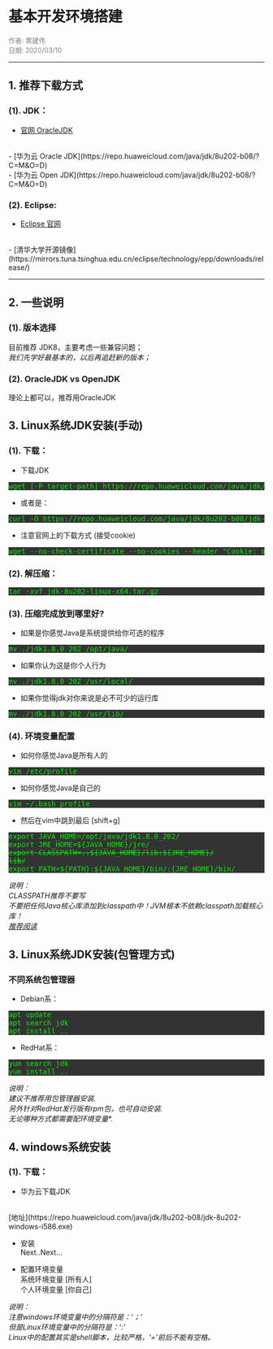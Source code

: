 
# 基本开发环境搭建

<font color="gray" size="2"> 
  作者: 黄建伟 <br />
  日期: 2020/03/10
</font>
<hr />

## 1. 推荐下载方式
### (1). JDK：
 - [官网 OracleJDK](http://java.sun.com)
<br />
 - [华为云 Oracle JDK](https://repo.huaweicloud.com/java/jdk/8u202-b08/?C=M&O=D)
<br />
 - [华为云 Open JDK](https://repo.huaweicloud.com/java/jdk/8u202-b08/?C=M&O=D)

### (2). Eclipse:
 - [Eclipse 官网](https://www.eclipse.org/downloads/)
<br />
 - [清华大学开源镜像](https://mirrors.tuna.tsinghua.edu.cn/eclipse/technology/epp/downloads/release/)
<hr />

## 2. 一些说明
### (1). 版本选择
目前推荐 JDK8，主要考虑一些兼容问题；<br />
<i>我们先学好最基本的，以后再追赶新的版本；</i>
<br />
### (2). OracleJDK vs OpenJDK
理论上都可以，推荐用OracleJDK
<br />
## 3. Linux系统JDK安装(手动)
### (1). 下载：
 - 下载JDK
<pre style='background:#333;color:#0e0'>
wget [-P target-path] https://repo.huaweicloud.com/java/jdk/8u202-b08/jdk-8u202-linux-x64.tar.gz
</pre>
 - 或者是：
<pre style='background:#333;color:#0e0'>
curl -O https://repo.huaweicloud.com/java/jdk/8u202-b08/jdk-8u202-linux-x64.tar.gz
</pre>

- 注意官网上的下载方式 (接受cookie)
<pre style='background:#333;color:#0e0'>
wget --no-check-certificate --no-cookies --header "Cookie: oraclelicense=accept-securebackup-cookie" https://download.oracle.com/otn/java/jdk/8u221-b11/230deb18db3e4014bb8e3e8324f81b43/jdk-8u221-linux-x64.tar.gz
</pre>

### (2).  解压缩：
<pre style='background:#333;color:#0e0'>
tar -xvf jdk-8u202-linux-x64.tar.gz
</pre>

### (3). 压缩完成放到哪里好?
- 如果是你感觉Java是系统提供给你可选的程序
<pre style='background:#333;color:#0e0'>
mv ./jdk1.8.0_202 /opt/java/
</pre>
- 如果你认为这是你个人行为
<pre style='background:#333;color:#0e0'>
mv ./jdk1.8.0_202 /usr/local/
</pre>
- 如果你觉得jdk对你来说是必不可少的运行库
<pre style='background:#333;color:#0e0'>
mv ./jdk1.8.0_202 /usr/lib/
</pre>

### (4). 环境变量配置
 - 如何你感觉Java是所有人的
<pre style='background:#333;color:#0e0'>
vim /etc/profile
</pre>
 - 如何你感觉Java是自己的
<pre style='background:#333;color:#0e0'>
vim ~/.bash_profile
</pre>
 - 然后在vim中跳到最后 [shift+g]
 <pre style='background:#333;color:#0e0'>
export JAVA_HOME=/opt/java/jdk1.8.0_202/
export JRE_HOME=${JAVA_HOME}/jre/
<s>export CLASSPATH=.:${JAVA_HOME}/lib:${JRE_HOME}/
lib/</s>
export PATH=${PATH}:${JAVA_HOME}/bin/:{JRE_HOME}/bin/
</pre> 
<i>说明：
<br>CLASSPATH推荐不要写
<br />
不要把任何Java核心库添加到classpath中！JVM根本不依赖classpath加载核心库！
<br />
[推荐阅读](https://www.liaoxuefeng.com/wiki/1252599548343744/1260466914339296)
</i>
## 3. Linux系统JDK安装(包管理方式)
### 不同系统包管理器
 - Debian系： 
<pre style='background:#333;color:#0e0'>
apt update
apt search jdk
apt install ..
</pre>
 - RedHat系：
<pre style='background:#333;color:#0e0'>
yum search jdk
yum install ..
</pre> 
<i>
说明：
<br />
建议不推荐用包管理器安装.
<br />
另外针对RedHat发行版有rpm包，也可自动安装.
<br />
无论哪种方式都需要配环境变量*.
</i>

## 4. windows系统安装
### (1). 下载：
 - 华为云下载JDK
  <br />
  [地址](https://repo.huaweicloud.com/java/jdk/8u202-b08/jdk-8u202-windows-i586.exe)
  
- 安装
  <br />
  Next..Next... 

- 配置环境变量
  <br> 
  系统环境变量 [所有人]
  <br>
  个人环境变量 [你自己]

<i>  
说明：
<br />
注意windows环境变量中的分隔符是：‘；’
<br />
但是Linux环境变量中的分隔符是：‘:’
<br />
Linux中的配置其实是shell脚本，比较严格，‘=’前后不能有空格。
</i>
